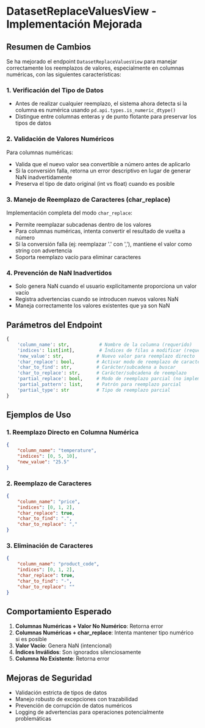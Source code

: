 # DatasetReplaceValuesView - Implementación Mejorada

## Resumen de Cambios

Se ha mejorado el endpoint `DatasetReplaceValuesView` para manejar correctamente los reemplazos de valores, especialmente en columnas numéricas, con las siguientes características:

### 1. Verificación del Tipo de Datos

- Antes de realizar cualquier reemplazo, el sistema ahora detecta si la columna es numérica usando `pd.api.types.is_numeric_dtype()`
- Distingue entre columnas enteras y de punto flotante para preservar los tipos de datos

### 2. Validación de Valores Numéricos

Para columnas numéricas:
- Valida que el nuevo valor sea convertible a número antes de aplicarlo
- Si la conversión falla, retorna un error descriptivo en lugar de generar NaN inadvertidamente
- Preserva el tipo de dato original (int vs float) cuando es posible

### 3. Manejo de Reemplazo de Caracteres (char_replace)

Implementación completa del modo `char_replace`:
- Permite reemplazar subcadenas dentro de los valores
- Para columnas numéricas, intenta convertir el resultado de vuelta a número
- Si la conversión falla (ej: reemplazar '.' con ','), mantiene el valor como string con advertencia
- Soporta reemplazo vacío para eliminar caracteres

### 4. Prevención de NaN Inadvertidos

- Solo genera NaN cuando el usuario explícitamente proporciona un valor vacío
- Registra advertencias cuando se introducen nuevos valores NaN
- Maneja correctamente los valores existentes que ya son NaN

## Parámetros del Endpoint

```python
{
    'column_name': str,           # Nombre de la columna (requerido)
    'indices': list[int],         # Índices de filas a modificar (requerido)
    'new_value': str,            # Nuevo valor para reemplazo directo
    'char_replace': bool,        # Activar modo de reemplazo de caracteres
    'char_to_find': str,         # Carácter/subcadena a buscar
    'char_to_replace': str,      # Carácter/subcadena de reemplazo
    'partial_replace': bool,     # Modo de reemplazo parcial (no implementado)
    'partial_pattern': list,     # Patrón para reemplazo parcial
    'partial_type': str          # Tipo de reemplazo parcial
}
```

## Ejemplos de Uso

### 1. Reemplazo Directo en Columna Numérica
```json
{
    "column_name": "temperature",
    "indices": [0, 5, 10],
    "new_value": "25.5"
}
```

### 2. Reemplazo de Caracteres
```json
{
    "column_name": "price",
    "indices": [0, 1, 2],
    "char_replace": true,
    "char_to_find": ".",
    "char_to_replace": ","
}
```

### 3. Eliminación de Caracteres
```json
{
    "column_name": "product_code",
    "indices": [0, 1, 2],
    "char_replace": true,
    "char_to_find": "-",
    "char_to_replace": ""
}
```

## Comportamiento Esperado

1. **Columnas Numéricas + Valor No Numérico**: Retorna error
2. **Columnas Numéricas + char_replace**: Intenta mantener tipo numérico si es posible
3. **Valor Vacío**: Genera NaN (intencional)
4. **Índices Inválidos**: Son ignorados silenciosamente
5. **Columna No Existente**: Retorna error

## Mejoras de Seguridad

- Validación estricta de tipos de datos
- Manejo robusto de excepciones con trazabilidad
- Prevención de corrupción de datos numéricos
- Logging de advertencias para operaciones potencialmente problemáticas
